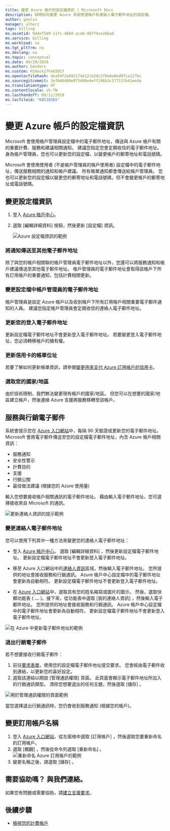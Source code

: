 ```yaml
---
title: 變更 Azure 帳戶的設定檔資訊 | Microsoft Docs
description: 說明如何變更 Azure 系統管理帳戶和連絡人電子郵件地址的設定檔。
author: genlin
manager: alherz
tags: billing
ms.assetid: 9d4ef5d9-11fc-4684-ace6-467f4ce26ba8
ms.service: billing
ms.workload: na
ms.tgt_pltfrm: na
ms.devlang: na
ms.topic: conceptual
ms.date: 04/29/2019
ms.author: banders
ms.custom: H1Hack27Feb2017
ms.openlocfilehash: dea54f2e692174e12cb2dc1f0e0e0ed9fca127bc
ms.sourcegitcommit: 3e7646d60e0f3d68e4eff246b3c17711fb41eeda
ms.translationtype: HT
ms.contentlocale: zh-TW
ms.lasthandoff: 09/11/2019
ms.locfileid: "68516565"
---
```

# <a name="change-the-profile-information-for-your-azure-account"></a>變更 Azure 帳戶的設定檔資訊

Microsoft 會使用帳戶管理員設定檔中的電子郵件地址，傳送與 Azure 帳戶有關的重要計費、服務和建議相關通知。 建議您指定您會定期收信的電子郵件地址。 身為帳戶管理員，您也可以更新您的設定檔，以變更帳戶的郵寄地址和電話號碼。

Microsoft 會使用使用者 (不是帳戶管理員的帳戶使用者) 設定檔中的電子郵件地址，傳送服務相關的通知和帳戶建議。 所有帳單通知都會傳送給帳戶管理員。 您也可以更新您的設定檔以變更您的郵寄地址和電話號碼，但不會變更帳戶的郵寄地址或電話號碼。

## <a name="change-your-profile-information"></a>變更設定檔資訊

1. 登入 [Azure 帳戶中心](https://account.azure.com/subscriptions)。
1. 選取 [編輯詳細資料]  按鈕，然後更新 [設定檔]  資訊。

   ![Azure 設定檔資訊的範例](./media/billing-how-to-change-azure-account-profile/profile.png)

### <a name="send-notifications-to-an-additional-email-address"></a>將通知傳送至其他電子郵件地址

除了與您的帳戶相關聯的帳戶管理員電子郵件地址以外，您還可以將服務通知和帳戶建議傳送至其他電子郵件地址。 帳戶管理員的電子郵件地址會取得該帳戶下所有訂用帳戶的重要通知，包括計費相關更新。

### <a name="change-the-account-administrators-email-address-in-your-profile"></a>變更設定檔中帳戶管理員的電子郵件地址

帳戶管理員是設定 Azure 帳戶以及收到帳戶下所有訂用帳戶相關重要電子郵件通知的人員。 建議您指定帳戶管理員會定期收信的連絡人電子郵件地址。

### <a name="update-your-sign-in-email-address"></a>更新您的登入電子郵件地址

更新設定檔電子郵件地址不會更新登入電子郵件地址。 若要變更登入電子郵件地址，您必須轉移帳戶的擁有權。

### <a name="update-the-billing-address-for-your-credit-card"></a>更新信用卡的帳單位址

若要了解如何更新帳單資訊，請參閱[變更用來支付 Azure 訂用帳戶的信用卡](billing-how-to-change-credit-card.md)。

### <a name="update-your-countryregion"></a>選取您的國家/地區

由於技術限制，我們無法變更現有帳戶的國家/地區。 但您可以在想要的國家/地區建立帳戶，然後連絡 Azure 支援將服務移轉至該帳戶。

## <a name="service-and-marketing-emails"></a>服務與行銷電子郵件

系統會提示您在 [Azure 入口網站](https://portal.azure.com)中，每隔 90 天驗證或更新您的電子郵件地址。 Microsoft 會將電子郵件傳送至您的設定檔電子郵件地址，內含 Azure 帳戶相關資訊：

- 服務通知
- 安全性警示
- 計費目的
- 支援
- 行銷公關
- 最佳做法建議 (根據您的 Azure 使用量)

輸入您想要接收帳戶相關通訊的電子郵件地址。 藉由輸入電子郵件地址，您可選擇接收來自 Microsoft 的通訊。

![更新連絡人資訊的提示範例](./media/billing-how-to-change-azure-account-profile/update-contact-information.png)

### <a name="change-your-contact-email-address"></a>變更連絡人電子郵件地址

您可以使用下列其中一種方法來變更您的連絡人電子郵件地址：

* 登入 [Azure 帳戶中心](https://account.azure.com/subscriptions)。 選取 [編輯詳細資料]  ，然後更新設定檔電子郵件地址。 更新設定檔電子郵件地址不會更新登入電子郵件地址。

* 移至 Azure 入口網站中的[連絡人資訊](https://portal.azure.com/#blade/HubsExtension/ContactInfoBlade)區域，然後輸入電子郵件地址。 您所提供的地址會接收服務和行銷通訊。 Azure 帳戶中心設定檔中的電子郵件地址會更新為自動相符。 更新設定檔電子郵件地址不會更新登入電子郵件地址。

* 在 [Azure 入口網站](https://portal.azure.com/#blade/HubsExtension/ContactInfoBlade)中，選取具有您的姓名縮寫或圖片的圖示。 然後，選取快顯功能表 ( **...** )。接下來，從功能表中選取 [我的連絡人資訊]  ，然後輸入電子郵件地址。 您所提供的地址會接收服務和行銷通訊。 Azure 帳戶中心設定檔中的電子郵件地址會更新為自動相符。 更新設定檔電子郵件地址不會更新登入電子郵件地址。

![在 Azure 中更新電子郵件地址的範例](./media/billing-how-to-change-azure-account-profile/azure-contact-information.png)

### <a name="opt-out-of-marketing-emails"></a>退出行銷電子郵件

若不想要接收行銷電子郵件：

1. 前往[要求表單](https://account.microsoft.com/profile/permissions-link-request)，使用您的設定檔電子郵件地址提交要求。 您會經由電子郵件收到連結，以更新您的喜好設定。
2. 選取該連結以開啟 [管理通訊權限]  頁面。 此頁面會顯示電子郵件地址所加入的行銷通訊類型。 清除您想要退出的任何主題，然後選取 [儲存]  。

![用於管理通訊權限的頁面範例](./media/billing-how-to-change-azure-account-profile/manage-communication-permissions.png)

當您選擇退出行銷通訊時，您仍會收到服務通知 (根據您的帳戶)。

## <a name="change-the-subscription-name"></a>變更訂用帳戶名稱

1. 登入 [Azure 入口網站](https://portal.azure.com)，從左窗格中選取 [訂用帳戶]  ，然後選取您要重新命名的訂用帳戶。
1. 選取 [概觀]  ，然後從命令列選取 [重新命名]  。
    ![重新命名 Azure 訂用帳戶的範例](./media/billing-how-to-change-azure-account-profile/rename-sub.png)
1. 變更名稱之後，請選取 [儲存]  。

## <a name="need-help-contact-us"></a>需要協助嗎？ 與我們連絡。

如果您有問題或需要協助，請[建立支援要求](https://go.microsoft.com/fwlink/?linkid=2083458)。

## <a name="next-steps"></a>後續步驟
- [檢視您的計費帳戶](billing-view-all-accounts.md)
